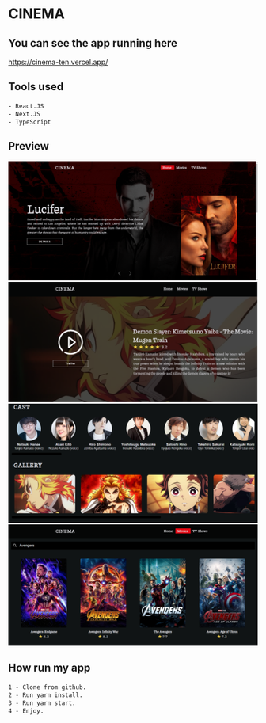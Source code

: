 # CINEMA

## You can see the app running here

https://cinema-ten.vercel.app/

## Tools used

```
- React.JS
- Next.JS
- TypeScript
```

## Preview

![Optional text](src/assets/github/main.PNG)
![Optional text](src/assets/github/preview.PNG)
![Optional text](src/assets/github/cast.PNG)
![Optional text](src/assets/github/search.PNG)

## How run my app

```
1 - Clone from github.
2 - Run yarn install.
3 - Run yarn start.
4 - Enjoy.
```
